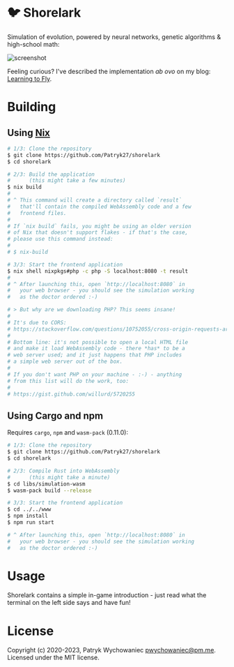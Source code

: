 # 🐦 Shorelark

Simulation of evolution, powered by neural networks, genetic algorithms &
high-school math:

![screenshot](./readme/screenshot.png)

Feeling curious? I've described the implementation _ab ovo_ on my blog:
[Learning to Fly](https://pwy.io/en/posts/learning-to-fly-pt1).

# Building

## Using [Nix](https://nixos.org)

```bash
# 1/3: Clone the repository
$ git clone https://github.com/Patryk27/shorelark
$ cd shorelark

# 2/3: Build the application
#      (this might take a few minutes)
$ nix build
#
# ^ This command will create a directory called `result`
#   that'll contain the compiled WebAssembly code and a few
#   frontend files.
#
# If `nix build` fails, you might be using an older version
# of Nix that doesn't support flakes - if that's the case,
# please use this command instead:
#
# $ nix-build

# 3/3: Start the frontend application
$ nix shell nixpkgs#php -c php -S localhost:8080 -t result
#
# ^ After launching this, open `http://localhost:8080` in
#   your web browser - you should see the simulation working
#   as the doctor ordered :-)

# > But why are we downloading PHP? This seems insane!
# 
# It's due to CORS:
# https://stackoverflow.com/questions/10752055/cross-origin-requests-are-only-supported-for-http-error-when-loading-a-local
#
# Bottom line: it's not possible to open a local HTML file
# and make it load WebAssembly code - there *has* to be a
# web server used; and it just happens that PHP includes 
# a simple web server out of the box.
#
# If you don't want PHP on your machine - :-) - anything
# from this list will do the work, too:
#
# https://gist.github.com/willurd/5720255
```

## Using Cargo and npm

Requires `cargo`, `npm` and `wasm-pack` (0.11.0):

```bash
# 1/3: Clone the repository
$ git clone https://github.com/Patryk27/shorelark
$ cd shorelark

# 2/3: Compile Rust into WebAssembly
#      (this might take a minute)
$ cd libs/simulation-wasm
$ wasm-pack build --release

# 3/3: Start the frontend application
$ cd ../../www
$ npm install
$ npm run start

# ^ After launching this, open `http://localhost:8080` in
#   your web browser - you should see the simulation working
#   as the doctor ordered :-)
```

# Usage

Shorelark contains a simple in-game introduction - just read what the terminal
on the left side says and have fun!

# License

Copyright (c) 2020-2023, Patryk Wychowaniec <pwychowaniec@pm.me>.    
Licensed under the MIT license.
